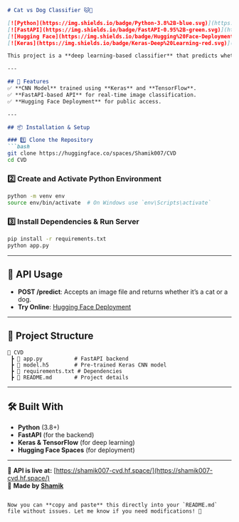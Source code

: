 ```markdown
# Cat vs Dog Classifier 🐱🐶  

[![Python](https://img.shields.io/badge/Python-3.8%2B-blue.svg)](https://www.python.org/)  
[![FastAPI](https://img.shields.io/badge/FastAPI-0.95%2B-green.svg)](https://fastapi.tiangolo.com/)  
[![Hugging Face](https://img.shields.io/badge/Hugging%20Face-Deployment-yellow.svg)](https://huggingface.co/spaces/Shamik007/CVD)  
[![Keras](https://img.shields.io/badge/Keras-Deep%20Learning-red.svg)](https://keras.io/)  

This project is a **deep learning-based classifier** that predicts whether an image contains a cat or a dog. The **FastAPI backend** serves the model through a REST API, and it is deployed on **Hugging Face Spaces** for easy access.  

---

## 🚀 Features  
✅ **CNN Model** trained using **Keras** and **TensorFlow**.  
✅ **FastAPI-based API** for real-time image classification.  
✅ **Hugging Face Deployment** for public access.  

---

## 📦 Installation & Setup  

### 1️⃣ Clone the Repository  
```bash
git clone https://huggingface.co/spaces/Shamik007/CVD
cd CVD
```  

### 2️⃣ Create and Activate Python Environment  
```bash
python -m venv env
source env/bin/activate  # On Windows use `env\Scripts\activate`
```  

### 3️⃣ Install Dependencies & Run Server  
```bash
pip install -r requirements.txt
python app.py
```  

---

## 📡 API Usage  
- **POST /predict**: Accepts an image file and returns whether it’s a cat or a dog.  
- **Try Online**: [Hugging Face Deployment](https://shamik007-cvd.hf.space/)  

---

## 📂 Project Structure  
```
📂 CVD
 ┣ 📜 app.py          # FastAPI backend
 ┣ 📜 model.h5        # Pre-trained Keras CNN model
 ┣ 📜 requirements.txt # Dependencies
 ┣ 📜 README.md       # Project details
```  

---

## 🛠 Built With  
- **Python** (3.8+)  
- **FastAPI** (for the backend)  
- **Keras & TensorFlow** (for deep learning)  
- **Hugging Face Spaces** (for deployment)  

---

📡 **API is live at:** [https://shamik007-cvd.hf.space/](https://shamik007-cvd.hf.space/)  
🚀 **Made by [Shamik](https://github.com/Shamik200)**  
```

Now you can **copy and paste** this directly into your `README.md` file without issues. Let me know if you need modifications! 🚀
